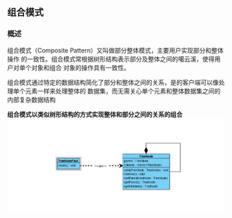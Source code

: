 ## 组合模式
### 概述
组合模式（Composite Pattern）又叫做部分整体模式，主要用户实现部分和整体操作
的一致性。组合模式常根据树形结构表示部分及整体之间的噶云溪，使得用户对单个对象和组合
对象的操作具有一致性。

组合模式通过特定的数据结构简化了部分和整体之间的关系，是的客户端可以像处理单个元素一样来处理整体的
数据集，而无需关心单个元素和整体数据集之间的内部复杂数据结构

**组合模式以类似树形结构的方式实现整体和部分之间的关系的组合**
![](.README_images/19b7cdd9.png)